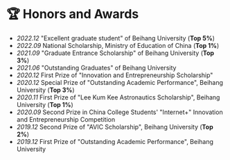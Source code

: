 # 🏆 Honors and Awards
- *2022.12* "Excellent graduate student" of Beihang University (**Top 5%**)
- *2022.09* National Scholarship, Ministry of Education of China (**Top 1%**)
- *2021.09* "Graduate Entrance Scholarship" of Beihang University (**Top 3%**)
- *2021.06* "Outstanding Graduates" of Beihang University
- *2020.12* First Prize of "Innovation and Entrepreneurship Scholarship"
- *2020.12* Special Prize of "Outstanding Academic Performance", Beihang University (**Top 3%**)
- *2020.11* First Prize of "Lee Kum Kee Astronautics Scholarship", Beihang University (**Top 1%**)
- *2020.09* Second Prize in China College Students' "Internet+" Innovation and Entrepreneurship Competition
- *2019.12* Second Prize of "AVIC Scholarship", Beihang University (**Top 2%**)
- *2019.12* First Prize of "Outstanding Academic Performance", Beihang University
